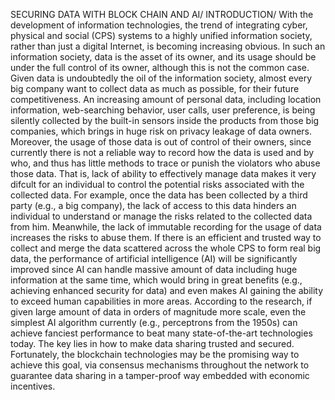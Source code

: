 SECURING DATA WITH BLOCK CHAIN AND AI/
INTRODUCTION/
With the development of information technologies, the trend of integrating cyber, physical and social (CPS) systems to a highly unified information society, rather than just a digital Internet, is becoming increasing obvious. In such an information society, data is the asset of its owner, and its usage should be under the full control of its owner, although this is not the common case. Given data is undoubtedly the oil of the information society, almost every big company want to collect data as much as possible, for their future competitiveness. An increasing amount of personal data, including location information, web-searching behavior, user calls, user preference, is being silently collected by the built-in sensors inside the products from those big companies, which brings in huge risk on privacy leakage of data owners. Moreover, the usage of those data is out of control of their owners, since currently there is not a reliable way to record how the data is used and by who, and thus has little methods to trace or punish the violators who abuse those data. That is, lack of ability to effectively manage data makes it very difcult for an individual to control the potential risks associated with the collected data. For example, once the data has been collected by a third party (e.g., a big company), the lack of access to this data hinders an individual to understand or manage the risks related to the collected data from him. Meanwhile, the lack of immutable recording for the usage of data increases the risks to abuse them. If there is an efficient and trusted way to collect and merge the data scattered across the whole CPS to form real big data, the performance of artificial intelligence (AI) will be significantly improved since AI can handle massive amount of data including huge information at the same time, which would bring in great benefits (e.g., achieving enhanced security for data) and even makes AI gaining the ability to exceed human capabilities in more areas. According to the research, if given large amount of data in orders of magnitude more scale, even the simplest AI algorithm currently (e.g., perceptrons from the 1950s) can achieve fanciest performance to beat many state-of-the-art technologies today. The key lies in how to make data sharing trusted and secured. Fortunately, the blockchain technologies may be the promising way to achieve this goal, via consensus mechanisms throughout the network to guarantee data sharing in a tamper-proof way embedded with economic incentives.
